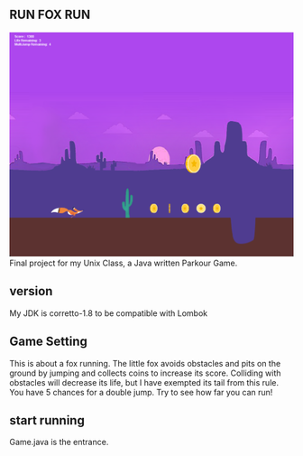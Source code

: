 ## RUN FOX RUN
![img.png](src/main/java/edu/uchicago/gerber/_08final/img.png)
Final project for my Unix Class, a Java written Parkour Game. 

## version

My JDK is corretto-1.8 to be compatible with Lombok



## Game Setting

This is about a fox running.
The little fox avoids obstacles and pits on the ground by jumping and collects coins to increase its score. Colliding with obstacles will decrease its life, but I have exempted its tail from this rule. You have 5 chances for a double jump. Try to see how far you can run!

## start running

Game.java is the entrance.
